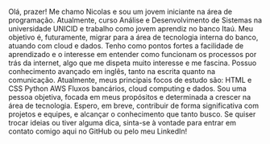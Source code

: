 Olá, prazer! Me chamo Nicolas e sou um jovem iniciante na área de programação.
Atualmente, curso Análise e Desenvolvimento de Sistemas na universidade UNICID e trabalho como jovem aprendiz no banco Itaú. Meu objetivo é, futuramente, migrar para a área de tecnologia interna do banco, atuando com cloud e dados.
Tenho como pontos fortes a facilidade de aprendizado e o interesse em entender como funcionam os processos por trás da internet, algo que me dispeta muito interesse e me fascina. Possuo conhecimento avançado em inglês, tanto na escrita quanto na comunicação.
Atualmente, meus principais focos de estudo são:
HTML e CSS
Python
AWS
Fluxos bancários, cloud computing e dados. Sou uma pessoa objetiva, focada em meus propósitos e determinada a crescer na área de tecnologia. Espero, em breve, contribuir de forma significativa com projetos e equipes, e alcançar o conhecimento que tanto busco.
Se quiser trocar ideias ou tiver alguma dica, sinta-se à vontade para entrar em contato comigo aqui no GitHub ou pelo meu LinkedIn!
